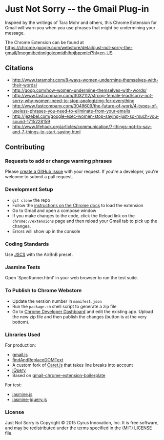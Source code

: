 # Just Not Sorry -- the Gmail Plug-in
Inspired by the writings of Tara Mohr and others, this Chrome Extension for Gmail will warn you when you use phrases that might be undermining your message.

The Chrome Extension can be found at https://chrome.google.com/webstore/detail/just-not-sorry-the-gmail/fmegmibednnlgojepmidhlhpjbppmlci?hl=en-US

## Citations
  * http://www.taramohr.com/8-ways-women-undermine-themselves-with-their-words/
  * http://goop.com/how-women-undermine-themselves-with-words/
  * http://www.fastcompany.com/3032112/strong-female-lead/sorry-not-sorry-why-women-need-to-stop-apologizing-for-everything
  * http://www.fastcompany.com/3049609/the-future-of-work/4-types-of-useless-phrases-you-need-to-eliminate-from-your-emails
  * http://jezebel.com/google-exec-women-stop-saying-just-so-much-you-sound-1715228159
  * http://www.lifehack.org/articles/communication/7-things-not-to-say-and-7-things-to-start-saying.html

## Contributing

### Requests to add or change warning phrases
Please [create a GitHub issue](https://github.com/cyrusinnovation/just-not-sorry/issues/new) with your request.  If you're a developer, you're welcome to submit a pull request.

### Development Setup
  * `git clone` the repo
  * Follow the [instructions on the Chrome docs](https://developer.chrome.com/extensions/getstarted#unpacked) to load the extension
  * Go to Gmail and open a compose window
  * If you make changes to the code, click the Reload link on the `chrome://extensions` page and then reload your Gmail tab to pick up the changes.
  * Errors will show up in the console

### Coding Standards
Use [JSCS](http://jscs.info/) with the AirBnB preset.

### Jasmine Tests
Open 'SpecRunner.html' in your web browser to run the test suite.

### To Publish to Chrome Webstore
  * Update the version number in `manifest.json`
  * Run the `package.sh` shell script to generate a zip file
  * Go to [Chrome Developer Dashboard](https://chrome.google.com/webstore/developer/dashboard) and edit the existing app. Upload the new zip file and then publish the changes (button is at the very bottom).

### Libraries Used
For production:
  * [gmail.js](https://github.com/KartikTalwar/gmail.js)
  * [findAndReplaceDOMText](https://github.com/padolsey/findAndReplaceDOMText)
  * A custom fork of [Caret.js](https://github.com/sbrudz/Caret.js) that takes line breaks into account
  * [jQuery](https://jquery.com/)
  * Based on [gmail-chrome-extension-boilerplate](https://github.com/KartikTalwar/gmail-chrome-extension-boilerplate)

For test:
  * [jasmine.js](http://jasmine.github.io/)
  * [jasmine-jquery.js](https://github.com/velesin/jasmine-jquery)

### License

Just Not Sorry is Copyright © 2015 Cyrus Innovation, Inc. It is free software, and may be redistributed under the terms specified in the (MIT) LICENSE file.
